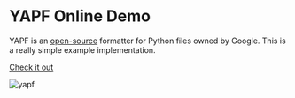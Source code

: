 # YAPF Online Demo

YAPF is an [open-source](https://github.com/google/yapf) formatter for Python files owned by Google. This is a really simple example implementation.

[Check it out](http://yapf.herokuapp.com/)

![yapf](https://cloud.githubusercontent.com/assets/83319/7202147/8f2a32e8-e4dd-11e4-8246-ddb6c8f390f6.gif)
